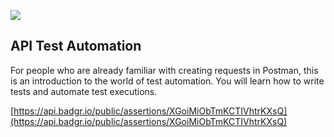 ![](https://api.badgr.io/public/badges/bcqkmhE2QM6-8vdjKWlimA/image?type=png&fmt=wide)

## API Test Automation

For people who are already familiar with creating requests in Postman, this is an introduction to the world of test automation. You will learn how to write tests and automate test executions.

[https://api.badgr.io/public/assertions/XGoiMiObTmKCTIVhtrKXsQ](https://api.badgr.io/public/assertions/XGoiMiObTmKCTIVhtrKXsQ)
